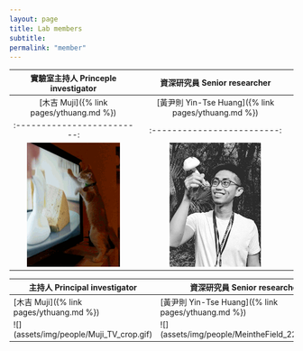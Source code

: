 ```yaml
---
layout: page
title: Lab members
subtitle:
permalink: "member"
---
```


實驗室主持人 Princeple investigator |  資深研究員 Senior researcher
:-------------------------:|:-------------------------:
[木吉 Muji]({% link pages/ythuang.md %}) | [黃尹則 Yin-Tse Huang]({% link pages/ythuang.md %})
:-------------------------:|:-------------------------:
![](assets/img/people/Muji_TV_crop.gif) | ![](assets/img/people/MeintheField_220px.png)





<table class="table table-noborder">
    <thead>
        <tr>
            <th>主持人 Principal investigator</th>
            <th>資深研究員 Senior researcher</th>
        </tr>
    </thead>
    <tbody>
        <tr>
            <td>[木吉 Muji]({% link pages/ythuang.md %})</td>
            <td>[黃尹則 Yin-Tse Huang]({% link pages/ythuang.md %})</td>
        </tr>
        <tr>
            <td>![](assets/img/people/Muji_TV_crop.gif)</td>
            <td>![](assets/img/people/MeintheField_220px.png)</td>
        </tr>
    </tbody>
</table>
